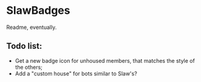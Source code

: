 # SlawBadges

Readme, eventually.

## Todo list:
*  Get a new badge icon for unhoused members, that matches the style of the others;
*  Add a "custom house" for bots similar to Slaw's?
